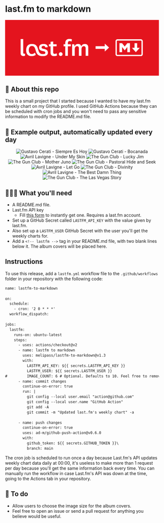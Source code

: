 # last.fm to markdown

![banner](banner.png)

## 🤖 About this repo
This is a small project that I started because I wanted to have my last.fm weekly chart on my GitHub profile. I used GitHub Actions because they can be scheduled with cron jobs and you won't need to pass any sensitive information to modify the README.md file.

## 🎵 Example output, automatically updated every day
<!-- lastfm -->
<p align="center"><img src="https://lastfm.freetls.fastly.net/i/u/64s/d45a81ba79d075f28e97c513f1eff2a1.png" title="Gustavo Cerati - Siempre Es Hoy"> <img src="https://lastfm.freetls.fastly.net/i/u/64s/b9e3f62f82e8961e034052b7dc0e8bf1.png" title="Gustavo Cerati - Bocanada"> <img src="https://lastfm.freetls.fastly.net/i/u/64s/a0beb5604cbf4731ae6856863b82761a.png" title="Avril Lavigne - Under My Skin"> <img src="https://lastfm.freetls.fastly.net/i/u/64s/e5176863de5a4f24b8330f89d089ef39.png" title="The Gun Club - Lucky Jim"> <img src="https://lastfm.freetls.fastly.net/i/u/64s/dbb8d45e500042dab7de9e1c651250f4.png" title="The Gun Club - Mother Juno"> <img src="https://lastfm.freetls.fastly.net/i/u/64s/9442ac02cd8f4392b3842ed22428e590.png" title="The Gun Club - Pastoral Hide and Seek"> <img src="https://lastfm.freetls.fastly.net/i/u/64s/5196120dec2446b840ca061ed819f300.jpg" title="Avril Lavigne - Let Go"> <img src="https://lastfm.freetls.fastly.net/i/u/64s/5eed69d03242465db531f4c9fd1888c3.png" title="The Gun Club - Divinity"> <img src="https://lastfm.freetls.fastly.net/i/u/64s/ce5eeeedb09bcf65b70a6406340a03af.jpg" title="Avril Lavigne - The Best Damn Thing"> <img src="https://lastfm.freetls.fastly.net/i/u/64s/f9456d3a4efa4e34a67c4fe74664f201.png" title="The Gun Club - The Las Vegas Story"> </p>

          
## 👩🏽‍💻 What you'll need
* A README.md file.
* Last.fm API key
  * Fill [this form](https://www.last.fm/api/account/create) to instantly get one. Requires a last.fm account.
* Set up a GitHub Secret called ```LASTFM_API_KEY``` with the value given by last.fm.
* Also set up a ```LASTFM_USER``` GitHub Secret with the user you'll get the weekly charts for.
* Add a ```<!-- lastfm -->``` tag in your README.md file, with two blank lines below it. The album covers will be placed here.

## Instructions
To use this release, add a ```lastfm.yml``` workflow file to the ```.github/workflows``` folder in your repository with the following code:
```diff
name: lastfm-to-markdown

on:
  schedule:
    - cron: '2 0 * * *'
  workflow_dispatch:

jobs:
  lastfm:
    runs-on: ubuntu-latest
    steps:
      - uses: actions/checkout@v2
      - name: lastfm to markdown
        uses: melipass/lastfm-to-markdown@v1.3
        with:
          LASTFM_API_KEY: ${{ secrets.LASTFM_API_KEY }}
          LASTFM_USER: ${{ secrets.LASTFM_USER }}
#         IMAGE_COUNT: 6 # Optional. Defaults to 10. Feel free to remove this line if you want.
      - name: commit changes
        continue-on-error: true
        run: |
          git config --local user.email "action@github.com"
          git config --local user.name "GitHub Action"
          git add -A
          git commit -m "Updated last.fm's weekly chart" -a

      - name: push changes
        continue-on-error: true
        uses: ad-m/github-push-action@v0.6.0
        with:
          github_token: ${{ secrets.GITHUB_TOKEN }}\
          branch: main
```
The cron job is scheduled to run once a day because Last.fm's API updates weekly chart data daily at 00:00, it's useless to make more than 1 request per day because you'll get the same information back every time. You can manually run the workflow in case Last.fm's API was down at the time, going to the Actions tab in your repository.

## 🚧 To do
* Allow users to choose the image size for the album covers.
* Feel free to open an issue or send a pull request for anything you believe would be useful.
